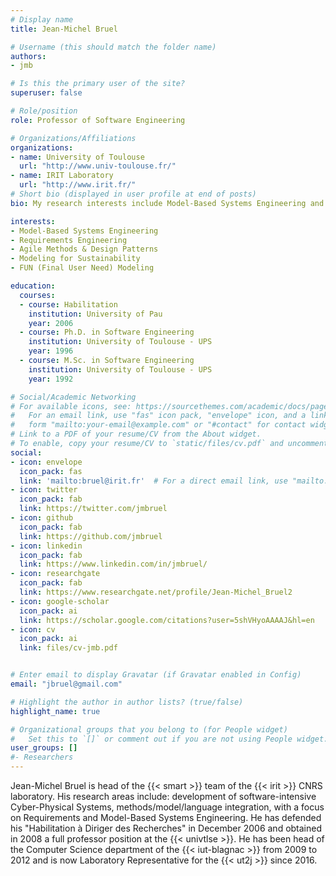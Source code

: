 ```yaml
---
# Display name
title: Jean-Michel Bruel

# Username (this should match the folder name)
authors:
- jmb

# Is this the primary user of the site?
superuser: false

# Role/position
role: Professor of Software Engineering

# Organizations/Affiliations
organizations:
- name: University of Toulouse
  url: "http://www.univ-toulouse.fr/"
- name: IRIT Laboratory
  url: "http://www.irit.fr/"
# Short bio (displayed in user profile at end of posts)
bio: My research interests include Model-Based Systems Engineering and Requirements Engineering.

interests:
- Model-Based Systems Engineering
- Requirements Engineering
- Agile Methods & Design Patterns
- Modeling for Sustainability
- FUN (Final User Need) Modeling

education:
  courses:
  - course: Habilitation
    institution: University of Pau
    year: 2006
  - course: Ph.D. in Software Engineering
    institution: University of Toulouse - UPS
    year: 1996
  - course: M.Sc. in Software Engineering
    institution: University of Toulouse - UPS
    year: 1992

# Social/Academic Networking
# For available icons, see: https://sourcethemes.com/academic/docs/page-builder/#icons
#   For an email link, use "fas" icon pack, "envelope" icon, and a link in the
#   form "mailto:your-email@example.com" or "#contact" for contact widget.
# Link to a PDF of your resume/CV from the About widget.
# To enable, copy your resume/CV to `static/files/cv.pdf` and uncomment the lines below.
social:
- icon: envelope
  icon_pack: fas
  link: 'mailto:bruel@irit.fr'  # For a direct email link, use "mailto:test@example.org".
- icon: twitter
  icon_pack: fab
  link: https://twitter.com/jmbruel
- icon: github
  icon_pack: fab
  link: https://github.com/jmbruel
- icon: linkedin
  icon_pack: fab
  link: https://www.linkedin.com/in/jmbruel/
- icon: researchgate
  icon_pack: fab
  link: https://www.researchgate.net/profile/Jean-Michel_Bruel2
- icon: google-scholar
  icon_pack: ai
  link: https://scholar.google.com/citations?user=5shVHyoAAAAJ&hl=en
- icon: cv
  icon_pack: ai
  link: files/cv-jmb.pdf


# Enter email to display Gravatar (if Gravatar enabled in Config)
email: "jbruel@gmail.com"

# Highlight the author in author lists? (true/false)
highlight_name: true

# Organizational groups that you belong to (for People widget)
#   Set this to `[]` or comment out if you are not using People widget.
user_groups: []
#- Researchers
---
```


Jean-Michel Bruel is head of the {{< smart >}} team of the {{< irit >}} CNRS laboratory.
His research areas include: development of software-intensive Cyber-Physical Systems, methods/model/language integration, with a focus on Requirements and Model-Based Systems Engineering.
He has defended his "Habilitation à Diriger des Recherches" in December 2006 and obtained in 2008 a full professor position at the {{< univtlse >}}.
He has been head of the Computer Science department of the {{< iut-blagnac >}} from 2009 to 2012 and is now Laboratory Representative for the {{< ut2j >}} since 2016.